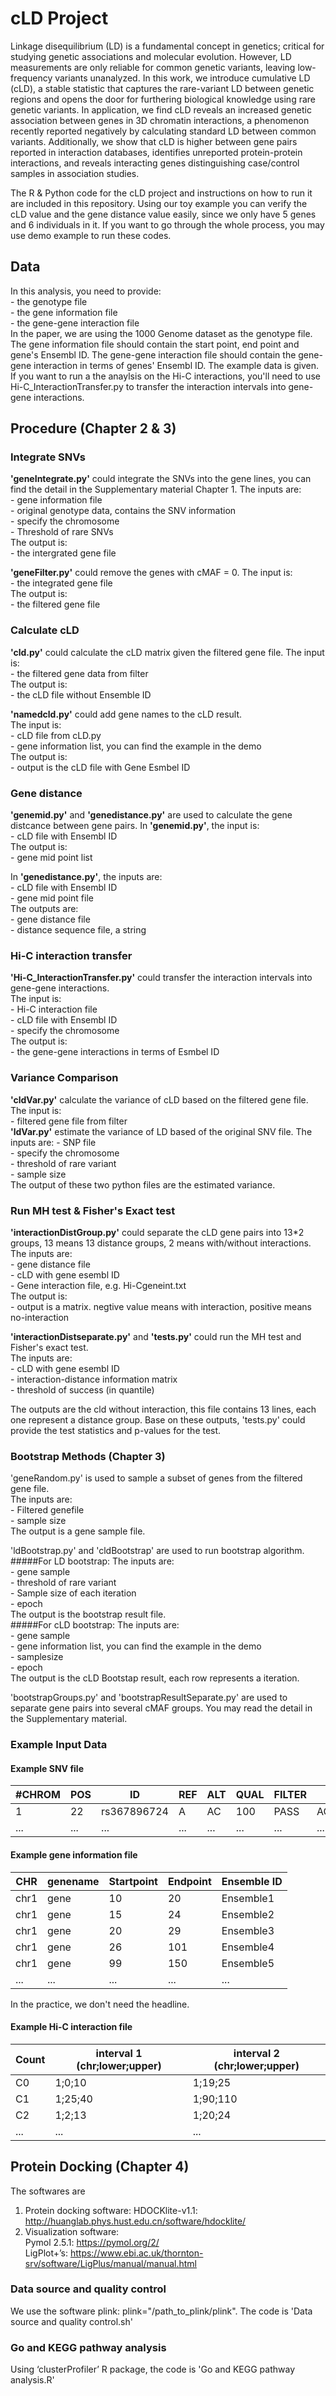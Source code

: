 # cLD Project
Linkage disequilibrium (LD) is a fundamental concept in genetics; critical for studying genetic associations and molecular evolution. However, LD measurements are only reliable for common genetic variants, leaving low-frequency variants unanalyzed. In this work, we introduce cumulative LD (cLD), a stable statistic that captures the rare-variant LD between genetic regions and opens the door for furthering biological knowledge using rare genetic variants. In application, we find cLD reveals an increased genetic association between genes in 3D chromatin interactions, a phenomenon recently reported negatively by calculating standard LD between common variants. Additionally, we show that cLD is higher between gene pairs reported in interaction databases, identifies unreported protein-protein interactions, and reveals interacting genes distinguishing case/control samples in association studies.  

The R & Python code for the cLD project and instructions on how to run it are included in this repository. Using our toy example you can verify the cLD value and the gene distance value easily, since we only have 5 genes and 6 individuals in it. If you want to go through the whole process, you may use demo example to run these codes.

## Data
In this analysis, you need to provide:  
  \-  the genotype file  
  \-  the gene information file  
  \-  the gene-gene interaction file  
In the paper, we are using the 1000 Genome dataset as the genotype file. The gene information file should contain the start point, end point and gene's Ensembl ID. The gene-gene interaction file should contain the gene-gene interaction in terms of genes' Ensembl ID. The example data is given.
If you want to run a the anaylsis on the Hi-C interactions, you'll need to use Hi-C_InteractionTransfer.py to transfer the interaction intervals into gene-gene interactions. 

## Procedure (Chapter 2 & 3)

### Integrate SNVs
**'geneIntegrate.py'** could integrate the SNVs into the gene lines, you can find the detail in the Supplementary material Chapter 1.
The inputs are:  
  \-  gene information file  
  \-  original genotype data, contains the SNV information  
  \-  specify the chromosome  
  \-  Threshold of rare SNVs  
The output is:  
\-  the intergrated gene file  

**'geneFilter.py'** could remove the genes with cMAF = 0.
The input is:  
  \-  the integrated gene file  
The output is:  
  \-  the filtered gene file
  
### Calculate cLD
**'cld.py'** could calculate the cLD matrix given the filtered gene file.
The input is:   
  \-  the filtered gene data from filter  
The output is:   
  \-  the cLD file without Ensemble ID  
    
**'namedcld.py'** could add gene names to the cLD result.  
The input is:   
  \-  cLD file from cLD.py  
  \-  gene information list, you can find the example in the demo  
The output is:     
  \-  output is the cLD file with Gene Esmbel ID  

### Gene distance
**'genemid.py'** and **'genedistance.py'** are used to calculate the gene distcance between gene pairs.
In **'genemid.py'**, the input is:  
  \-  cLD file with Ensembl ID  
The output is:  
  \-  gene mid point list  

In **'genedistance.py'**, the inputs are:  
  \-  cLD file with Ensembl ID   
  \-  gene mid point file  
The outputs are:  
  \-  gene distance file  
  \-  distance sequence file, a string  
  
### Hi-C interaction transfer
**'Hi-C_InteractionTransfer.py'** could transfer the interaction intervals into gene-gene interactions.  
The input is:  
  \-  Hi-C interaction file  
  \-  cLD file with Ensembl ID  
  \-  specify the chromosome  
The output is:  
  \-  the gene-gene interactions in terms of Esmbel ID   
  
### Variance Comparison
**'cldVar.py'** calculate the variance of cLD based on the filtered gene file.
The input is:    
  \-  filtered gene file from filter  
**'ldVar.py'** estimate the variance of LD based of the original SNV file. 
The inputs are: 
  \-  SNP file  
  \-  specify the chromosome  
  \-  threshold of rare variant  
  \-  sample size  
The output of these two python files are the estimated variance. 
 
### Run MH test & Fisher's Exact test
**'interactionDistGroup.py'** could separate the cLD gene pairs into 13\*2 groups, 13 means 13 distance groups, 2 means with/without interactions.  
The inputs are:  
  \-  gene distance file   
  \-  cLD with gene esembl ID   
  \-  Gene interaction file, e.g. Hi-Cgeneint.txt   
The output is:  
  \-  output is a matrix. negtive value means with interaction, positive means no-interaction   

**'interactionDistseparate.py'** and **'tests.py'** could run the MH test and Fisher's exact test.  
The inputs are:    
  \-  cLD with gene esembl ID    
  \-  interaction-distance information matrix   
  \-  threshold of success (in quantile)  
 
The outputs are the cld without interaction, this file contains 13 lines, each one represent a distance group. Base on these outputs, 'tests.py' could provide the test statistics and p-values for the test.  

### Bootstrap Methods (Chapter 3)
'geneRandom.py' is used to sample a subset of genes from the filtered gene file.   
The inputs are:  
  \-  Filtered genefile  
  \-  sample size  
The output is a gene sample file.   

'ldBootstrap.py' and 'cldBootstrap' are used to run bootstrap algorithm.
#####For LD bootstrap:
The inputs are:  
  \-  gene sample  
  \-  threshold of rare variant  
  \-  Sample size of each iteration   
  \-  epoch  
The output is the bootstrap result file.  
#####For cLD bootstrap:
The inputs are:  
  \-  gene sample  
  \-  gene information list, you can find the example in the demo  
  \-  samplesize  
  \-  epoch  
The output is the cLD Bootstap result, each row represents a iteration.

'bootstrapGroups.py' and 'bootstrapResultSeparate.py' are used to separate gene pairs into several cMAF groups. You may read the detail in the Supplementary material.

### Example Input Data
#### Example SNV file
#CHROM  |  POS  |  ID  |  REF  |  ALT  |  QUAL  |  FILTER  |  INFO  |  FORMAT  | HG00096 |   HG00097  |  HG00099  |  HG00100  |  HG00101  |  HG00102 
--- | --- | --- | --- |--- | --- | --- | --- | --- |--- | --- |--- |--- | --- |--- 
1  |  22  |  rs367896724  |  A  |  AC  |  100   | PASS  |  AC=2130;AF=0.425319;AN=5008;NS=2504;DP=103152;EAS_AF=0.3363;AMR_AF=0.3602;AFR_AF=0.4909;EUR_AF=0.4056;SAS_AF=0.4949;AA=\|\|\|unknown(NO_COVERAGE);VT=INDEL  |  GT |  1\|0  |  0\|1 |   0\|1  |  1\|0  |  0\|0  |  1\|0 |
... | ... | ... | ... |... | ... | ... | ... | ... |... | ... |... |... | ... |... 
#### Example gene information file  
CHR | genename | Startpoint | Endpoint | Ensemble ID
--- | --- | --- | --- |--- 
chr1 | gene | 10 | 20 | Ensemble1
chr1 | gene | 15 | 24 | Ensemble2  
chr1 | gene | 20 | 29 | Ensemble3
chr1 | gene | 26 | 101 | Ensemble4
chr1 | gene | 99 | 150 | Ensemble5
... | ... | ... | ... |...
In the practice, we don't need the headline. 
#### Example Hi-C interaction file
Count | interval 1 (chr;lower;upper) | interval 2 (chr;lower;upper)
--- | --- | --- 
C0   |   1;0;10 | 1;19;25
C1   |   1;25;40 | 1;90;110
C2   |   1;2;13 | 1;20;24
... | ... | ... 
## Protein Docking (Chapter 4)
The softwares are  
1.	Protein docking software:  HDOCKlite-v1.1: http://huanglab.phys.hust.edu.cn/software/hdocklite/   
2.	Visualization software:   
Pymol 2.5.1: https://pymol.org/2/   
LigPlot+’s: https://www.ebi.ac.uk/thornton-srv/software/LigPlus/manual/manual.html  

### Data source and quality control  
We use the software plink: plink="/path_to_plink/plink". The code is 'Data source and quality control.sh'

### Go and KEGG pathway analysis
Using ‘clusterProfiler’ R package, the code is 'Go and KEGG pathway analysis.R'
